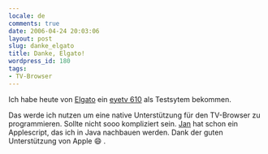 ```yaml
---
locale: de
comments: true
date: 2006-04-24 20:03:06
layout: post
slug: danke_elgato
title: Danke, Elgato!
wordpress_id: 180
tags:
- TV-Browser
---
```


Ich habe heute von [Elgato](http://www.elgato.com/) ein [eyetv 610](http://www.elgato.com/index.php?file=products_eyetv610)
als Testsytem bekommen.  

Das werde ich nutzen um eine native Unterstützung für den TV-Browser zu
programmieren. Sollte nicht sooo kompliziert sein.
[Jan](http://www.blogadresse.de/macmediacenter/) hat schon ein Applescript, das
ich in Java nachbauen werden. Dank der guten Unterstützung von Apple :smile: .
